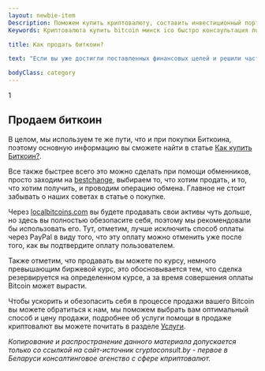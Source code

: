 ```yaml
---
layout: newbie-item
Description: Поможем купить криптовалюту, составить инвестиционный портфель, продать биткоин, а также проанализировать ICO — Cryptoconsult.by
Keywords: Криптовалюта купить bitcoin минск ico быстро консаультация помощь покупка инвестировать ripple беларусь

title: Как продать биткоин?

text: "Если вы уже достигли поставленных финансовых целей и решили частично или полностью распродать свой криптопортфель, то вам остается лишь выбрать оптимальный способ перевести свои криптовалютные активы в фиатные."

bodyClass: category
---
```

<div class="news-card">
                        <div class="news-card__counter"><span>1</span></div>
                        <h2>Продаем биткоин</h2>
                        <p>
                            В целом, мы используем те же пути, что и при покупки Биткоина, поэтому основную информацию вы сможете найти в статье <a href="how-to-buy-bitcoin.html" target="_blank">Как купить Биткоин?</a>.
                        </p>
                        <p>Все также быстрее всего это можно сделать при помощи обменников, просто заходим на <a href="https://www.bestchange.ru/" target="_blank">bestchange</a>, выбираем то, что хотим продать, и то, что хотим получить, и проводим операцию обмена. Главное не стоит забывать о наших советах в статье о покупке.</p>
                        <p>Через <a href="https://localbitcoins.com" target="_blank">localbitcoins.com</a> вы будете продавать свои активы чуть дольше, но здесь вы полностью обезопасите себя, поэтому мы рекомендовали бы использовать его. Тут, отметим, лучше исключить способ оплаты через PayPal в виду того, что эту оплату можно отменить уже после того, как вы подтвердите оплату пользователем.
                        </p>
                        <p>Также отметим, что продавать вы можете по курсу, немного превышающим биржевой курс, это обосновывается тем, что сделка резервируется на определенном курсе, а за время совершения оплаты Bitcoin может вырасти.</p>
                        <p>Чтобы ускорить и обезопасить себя в процессе продажи вашего Bitcoin вы можете обратиться к нам, мы поможем выбрать вам оптимальный способ и цену продажи, подробнее об услуги помощи в продаже криптовалют вы можете почитать в разделе <a href="../services.html">Услуги</a>.</p>
                        <p><i>Копирование и распространение данного материала допускается только со ссылкой на сайт-источник cryptoconsult.by - первое в Беларуси консалтинговое агенство с сфере кприптовалют.</i></p>
                    </div>
